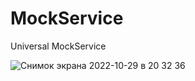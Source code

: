 # MockService
Universal MockService

![Снимок экрана 2022-10-29 в 20 32 36](https://user-images.githubusercontent.com/88098218/198845338-545441b5-a19a-4698-8360-434e27abbe66.png)
